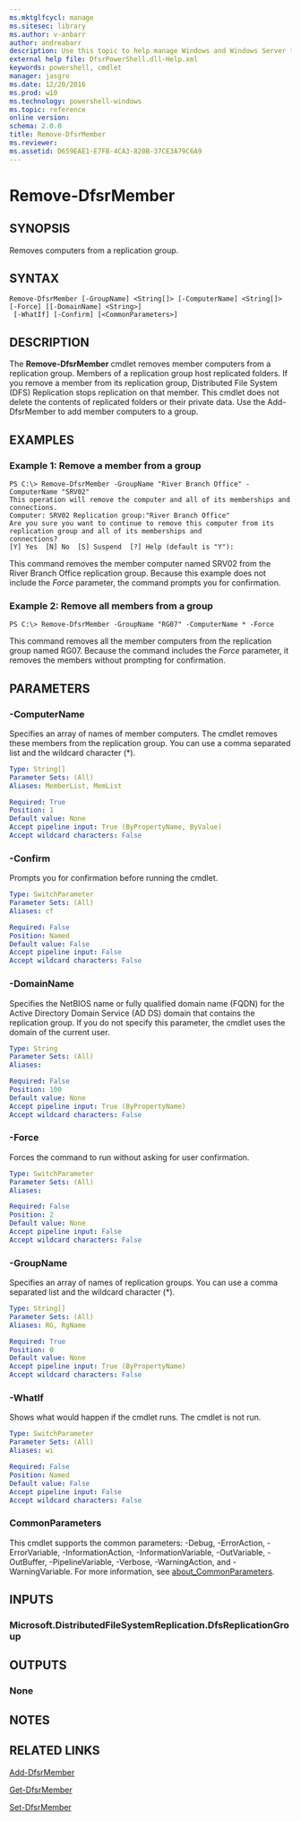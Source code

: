 ```yaml
---
ms.mktglfcycl: manage
ms.sitesec: library
ms.author: v-anbarr
author: andreabarr
description: Use this topic to help manage Windows and Windows Server technologies with Windows PowerShell.
external help file: DfsrPowerShell.dll-Help.xml
keywords: powershell, cmdlet
manager: jasgro
ms.date: 12/20/2016
ms.prod: w10
ms.technology: powershell-windows
ms.topic: reference
online version: 
schema: 2.0.0
title: Remove-DfsrMember
ms.reviewer:
ms.assetid: D659EAE1-E7FB-4CA3-820B-37CE3A79C6A9
---
```


# Remove-DfsrMember

## SYNOPSIS
Removes computers from a replication group.

## SYNTAX

```
Remove-DfsrMember [-GroupName] <String[]> [-ComputerName] <String[]> [-Force] [[-DomainName] <String>]
 [-WhatIf] [-Confirm] [<CommonParameters>]
```

## DESCRIPTION
The **Remove-DfsrMember** cmdlet removes member computers from a replication group.
Members of a replication group host replicated folders.
If you remove a member from its replication group, Distributed File System (DFS) Replication stops replication on that member.
This cmdlet does not delete the contents of replicated folders or their private data.
Use the Add-DfsrMember to add member computers to a group.

## EXAMPLES

### Example 1: Remove a member from a group
```
PS C:\> Remove-DfsrMember -GroupName "River Branch Office" -ComputerName "SRV02"
This operation will remove the computer and all of its memberships and connections. 
Computer: SRV02 Replication group:"River Branch Office" 
Are you sure you want to continue to remove this computer from its replication group and all of its memberships and
connections?
[Y] Yes  [N] No  [S] Suspend  [?] Help (default is "Y"):
```

This command removes the member computer named SRV02 from the River Branch Office replication group.
Because this example does not include the *Force* parameter, the command prompts you for confirmation.

### Example 2: Remove all members from a group
```
PS C:\> Remove-DfsrMember -GroupName "RG07" -ComputerName * -Force
```

This command removes all the member computers from the replication group named RG07.
Because the command includes the *Force* parameter, it removes the members without prompting for confirmation.

## PARAMETERS

### -ComputerName
Specifies an array of names of member computers.
The cmdlet removes these members from the replication group.
You can use a comma separated list and the wildcard character (*).

```yaml
Type: String[]
Parameter Sets: (All)
Aliases: MemberList, MemList

Required: True
Position: 1
Default value: None
Accept pipeline input: True (ByPropertyName, ByValue)
Accept wildcard characters: False
```

### -Confirm
Prompts you for confirmation before running the cmdlet.

```yaml
Type: SwitchParameter
Parameter Sets: (All)
Aliases: cf

Required: False
Position: Named
Default value: False
Accept pipeline input: False
Accept wildcard characters: False
```

### -DomainName
Specifies the NetBIOS name or fully qualified domain name (FQDN) for the Active Directory Domain Service (AD DS) domain that contains the replication group.
If you do not specify this parameter, the cmdlet uses the domain of the current user.

```yaml
Type: String
Parameter Sets: (All)
Aliases: 

Required: False
Position: 100
Default value: None
Accept pipeline input: True (ByPropertyName)
Accept wildcard characters: False
```

### -Force
Forces the command to run without asking for user confirmation.

```yaml
Type: SwitchParameter
Parameter Sets: (All)
Aliases: 

Required: False
Position: 2
Default value: None
Accept pipeline input: False
Accept wildcard characters: False
```

### -GroupName
Specifies an array of names of replication groups.
You can use a comma separated list and the wildcard character (*).

```yaml
Type: String[]
Parameter Sets: (All)
Aliases: RG, RgName

Required: True
Position: 0
Default value: None
Accept pipeline input: True (ByPropertyName)
Accept wildcard characters: False
```

### -WhatIf
Shows what would happen if the cmdlet runs.
The cmdlet is not run.

```yaml
Type: SwitchParameter
Parameter Sets: (All)
Aliases: wi

Required: False
Position: Named
Default value: False
Accept pipeline input: False
Accept wildcard characters: False
```

### CommonParameters
This cmdlet supports the common parameters: -Debug, -ErrorAction, -ErrorVariable, -InformationAction, -InformationVariable, -OutVariable, -OutBuffer, -PipelineVariable, -Verbose, -WarningAction, and -WarningVariable. For more information, see [about_CommonParameters](http://go.microsoft.com/fwlink/?LinkID=113216).

## INPUTS

### Microsoft.DistributedFileSystemReplication.DfsReplicationGroup

## OUTPUTS

### None

## NOTES

## RELATED LINKS

[Add-DfsrMember](./Add-DfsrMember.md)

[Get-DfsrMember](./Get-DfsrMember.md)

[Set-DfsrMember](./Set-DfsrMember.md)

